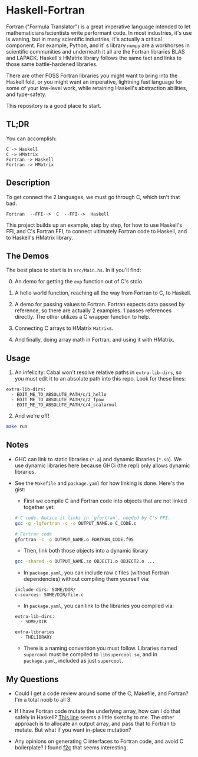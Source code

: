 # Haskell-Fortran

Fortran ("Formula Translator") is a great imperative language intended to let mathematicians/scientists write performant code. In most industries, it's use is waning, but in many scientific industries, it's actually a critical component. For example, Python, and it' s library `numpy` are a workhorses in scientific communities and underneath it all are the Fortran libraries BLAS and LAPACK. Haskell's HMatrix library follows the same tact and links to those same battle-hardened libraries.

There are other FOSS Fortran libraries you might want to bring into the Haskell fold, or you might want an imperative, lightning fast language for some of your low-level work, while retaining Haskell's abstraction abilities, and type-safety.

This repository is a good place to start.


## TL;DR

You can accomplish:

```
C -> Haskell
C -> HMatrix
Fortran -> Haskell
Fortran -> HMatrix
```

## Description

To get connect the 2 languages, we must go through C, which isn't that bad.

```
Fortran  --FFI-->  C  --FFI-->  Haskell
```

This project builds up an example, step by step, for how to use Haskell's FFI, and C's Fortran FFI, to connect ultimately Fortran code to Haskell, and to Haskell's HMatrix library.


## The Demos

The best place to start is in `src/Main.hs`. In it you'll find:

0. An demo for getting the `exp` function out of C's stdio.

1. A hello world function, reaching all the way from Fortran to C, to Haskell.

2. A demo for passing values to Fortran. Fortran expects data passed by reference, so there are actually 2 examples. 1 passes references directly. The other utilizes a C wrapper function to help.

3. Connecting C arrays to HMatrix `Matrix`s.

4. And finally, doing array math in Fortran, and using it with HMatrix.


## Usage

1. An infelicity: Cabal won't resolve relative paths in `extra-lib-dirs`, so you must edit it to an absolute path into this repo. Look for these lines:

```
extra-lib-dirs:
  - EDIT_ME_TO_ABSOLUTE_PATH/c/1_hello
  - EDIT_ME_TO_ABSOLUTE_PATH/c/2_fpow
  - EDIT_ME_TO_ABSOLUTE_PATH/c/4_scalarmul
```

2. And we're off!

```sh
make run
```


## Notes

* GHC can link to static libraries (`*.a`) and dynamic libraries (`*.so`). We use dynamic libraries here because GHCi (the repl) only allows dynamic libraries.

* See the `Makefile` and `package.yaml` for how linking is done. Here's the gist:

    * First we compile C and Fortran code into objects that are not linked together yet:

    ```sh
    # C code. Notice it links in `gfortran`, needed by C's FFI.
    gcc -g -lgfortran -c -o OUTPUT_NAME.o C_CODE.c

    # Fortran code
    gfortran -c -o OUTPUT_NAME.o FORTRAN_CODE.f95
    ```

    * Then, link both those objects into a dynamic library

    ```sh
    gcc -shared -o OUTPUT_NAME.so OBJECT1.o OBJECT2.o ...
    ```

    * In `package.yaml`, you can include raw `C` files (without Fortran dependencies) without compiling them yourself via:

    ```
    include-dirs: SOME/DIR/
    c-sources: SOME/DIR/file.c
    ```

    * In `package.yaml`, you can link to the libraries you compiled via:

    ```
    extra-lib-dirs:
      - SOME/DIR

    extra-libraries
      - THELIBRARY
    ```

    * There is a naming convention you must follow. Libraries named `supercool` must be compiled to `libsupercool.so`, and in `package.yaml`, included as just `supercool`.


## My Questions

- Could I get a code review around some of the C, Makefile, and Fortran? I'm a total noob to all 3.

- If I have Fortran code mutate the underlying array, how can I do that safely in Haskell? [This line](https://github.com/freckletonj/haskell-fortran/blob/master/src/Main.hs#L90) seems a little sketchy to me. The other approach is to allocate an output array, and pass that to Fortran to mutate. But what if you want in-place mutation?

- Any opinions on generating C interfaces to Fortran code, and avoid C boilerplate? I found [f2c](http://www.netlib.org/f2c/) that seems interesting.
